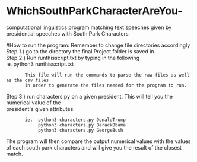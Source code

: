 # WhichSouthParkCharacterAreYou-
computational linguistics program matching text speeches given by presidential speeches with South Park Characters<br />

#How to run the program: Remember to change file directories accordingly<br />
  Step 1.) go to the directory the final Project folder is saved in.<br />
  Step 2.) Run runthisscript.txt by typing in the following<br />
          ie.   python3 runthisscript.txt

           This file will run the commands to parse the raw files as well as the csv files
           in order to generate the files needed for the program to run.

  Step 3.) run characters.py on a given president. This will tell you the numerical value of the<br />
           president's given attributes.<br />

           ie.  python3 characters.py DonaldTrump
                python3 characters.py BarackObama
                python3 characters.py GeorgeBush

  The program will then compare the output numerical values with the values<br />
  of each south park characters and will give you the result of the closest match.<br />
